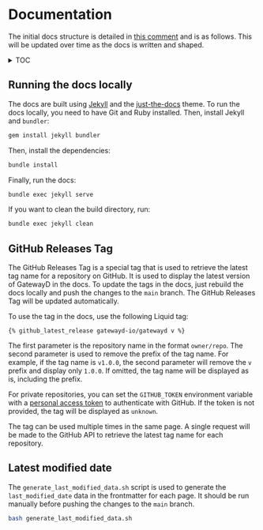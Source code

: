 # Documentation

The initial docs structure is detailed in [this comment](https://github.com/gatewayd-io/docs/issues/1#issuecomment-1442331491) and is as follows. This will be updated over time as the docs is written and shaped.

<details>

<summary>TOC</summary>

- Getting started
  - [x] [Welcome](/getting-started/welcome.md)
  - [x] [Installation](/getting-started/installation.md)
  - [x] [Running GatewayD](/getting-started/running-gatewayd.md)
  - [ ] [Resources](/getting-started/resources.md)
- Using GatewayD
  - [x] [Configuration](/using-gatewayd/configuration.md)
    - [x] [Global configuration](/using-gatewayd/configuration.md#global-configuration)
      - [x] [Loggers](/using-gatewayd/global-configuration/loggers.md)
      - [x] [Metrics](/using-gatewayd/global-configuration/metrics.md)
      - [x] [Clients](/using-gatewayd/global-configuration/clients.md)
      - [x] [Pools](/using-gatewayd/global-configuration/pools.md)
      - [x] [Proxies](/using-gatewayd/global-configuration/proxies.md)
      - [x] [Servers](/using-gatewayd/global-configuration/servers.md)
      - [x] [API](/using-gatewayd/global-configuration/api.md)
    - [x] [Plugins configuration](/using-gatewayd/configuration.md#plugins-configuration)
      - [x] [General configuration](/using-gatewayd/plugins-configuration/general-configurations.md)
      - [x] [Plugins configuration](/using-gatewayd/plugins-configuration/plugins-configuration.md)
    - [x] [Environment variables](/using-gatewayd/configuration.md#environment-variables)
    - [x] [Runtime configuration](/using-gatewayd/configuration.md#runtime-configuration)
  - [x] [CLI](/using-gatewayd/CLI.md)
  - [x] [Servers](/using-gatewayd/servers.md)
  - [x] [Clients](/using-gatewayd/clients.md)
  - [x] [Pools](/using-gatewayd/pools.md)
  - [x] [Proxies](/using-gatewayd/proxies.md)
  - [x] [Observability](/using-gatewayd/observability.md)
  - [x] [API](/using-gatewayd/API.md)
  - [x] [Connection lifecycle](/using-gatewayd/connection-lifecycle.md)
  - [x] [Protocols](/using-gatewayd/protocols.md)
- Using plugins
  - [x] [Plugins](/using-plugins/plugins.md)
  - [x] [Hooks](/using-plugins/hooks.md)
  - [x] [Plugin registry](/using-plugins/plugin-registry.md)
  - [x] [Hook registry](/using-plugins/hook-registry.md)
  - [x] [Plugin types](/using-plugins/plugin-types.md)
  - [x] [Proposals](/using-plugins/proposals.md)
- Developing plugins
  - [x] [Plugin developers guide](/developing-plugins/plugin-developers-guide.md)
  - [x] [SDK](/developing-plugins/sdk-reference.md)
  - [x] [gRPC API reference](/developing-plugins/grpc-api-reference.md)
  - [x] [Template projects](/developing-plugins/template-projects.md)
- Plugins
  - [x] [gatewayd-plugin-cache](/plugins/gatewayd-plugin-cache.md)
- GatewayD versus (move to the blog?)
  - [ ] Bouncers (`PgBouncer`, `PgPool-II` and `pgcat`)
  - [ ] `MaxScale`
  - [ ] `ProxySQL`
  - [ ] `Acra`
  - [ ] `Stargate`
  - [ ] `Heimdall Data`
  - [ ] `Bytebase`
  - [ ] `Airbyte`
  - [ ] `Arana`
- Community
  - [ ] Learning
  - [ ] Contributing
    - GatewayD public roadmap
    - Plugins public roadmap
    - Public proposals
  - [ ] Forum
  - [ ] Chat
  - [ ] Social accounts
  - [ ] Code of conduct
  - [ ] Test server
- Misc
  - [x] [Telemetry and usage report](/miscellaneous/telemetry-and-usage-report.md)
  - [ ] Error reporting
  - [ ] Release notes
  - [ ] [Glossary](/miscellaneous/glossary.md)

</details>

## Running the docs locally

The docs are built using [Jekyll](https://jekyllrb.com/) and the [just-the-docs](https://just-the-docs.github.io/just-the-docs/) theme. To run the docs locally, you need to have Git and Ruby installed. Then, install Jekyll and `bundler`:

```bash
gem install jekyll bundler
```

Then, install the dependencies:

```bash
bundle install
```

Finally, run the docs:

```bash
bundle exec jekyll serve
```

If you want to clean the build directory, run:

```bash
bundle exec jekyll clean
```

## GitHub Releases Tag

The GitHub Releases Tag is a special tag that is used to retrieve the latest tag name for a repository on GitHub. It is used to display the latest version of GatewayD in the docs. To update the tags in the docs, just rebuild the docs locally and push the changes to the `main` branch. The GitHub Releases Tag will be updated automatically.

To use the tag in the docs, use the following Liquid tag:

```liquid
{% github_latest_release gatewayd-io/gatewayd v %}
```

The first parameter is the repository name in the format `owner/repo`. The second parameter is used to remove the prefix of the tag name. For example, if the tag name is `v1.0.0`, the second parameter will remove the `v` prefix and display only `1.0.0`. If omitted, the tag name will be displayed as is, including the prefix.

For private repositories, you can set the `GITHUB_TOKEN` environment variable with a [personal access token](https://docs.github.com/en/github/authenticating-to-github/creating-a-personal-access-token) to authenticate with GitHub. If the token is not provided, the tag will be displayed as `unknown`.

The tag can be used multiple times in the same page. A single request will be made to the GitHub API to retrieve the latest tag name for each repository.

## Latest modified date

The `generate_last_modified_data.sh` script is used to generate the `last_modified_date` data in the frontmatter for each page. It should be run manually before pushing the changes to the `main` branch.

```bash
bash generate_last_modified_data.sh
```
